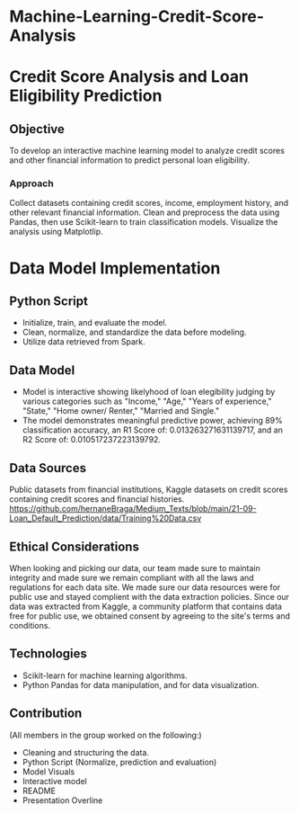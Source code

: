 # Machine-Learning-Credit-Score-Analysis

# Credit Score Analysis and Loan Eligibility Prediction

##  Objective

To develop an interactive machine learning model to analyze credit scores and other financial information to predict personal loan eligibility.

### Approach 

Collect datasets containing credit scores, income, employment history, and other relevant financial information. Clean and preprocess the data using Pandas, then use Scikit-learn to train classification models. Visualize the analysis using Matplotlip.

# Data Model Implementation

## Python Script

* Initialize, train, and evaluate the model.
* Clean, normalize, and standardize the data before modeling.
* Utilize data retrieved from Spark.


## Data Model

* Model is interactive showing likelyhood of loan elegibility judging by various categories such as "Income," "Age," "Years of experience," "State," "Home owner/ Renter," "Married and Single."
* The model demonstrates meaningful predictive power, achieving 89% classification accuracy, an R1 Score of: 0.013263271631139717, and an R2 Score of: 0.010517237223139792.


## Data Sources

Public datasets from financial institutions, Kaggle datasets on credit scores containing credit scores and financial histories.
https://github.com/hernaneBraga/Medium_Texts/blob/main/21-09-Loan_Default_Prediction/data/Training%20Data.csv

## Ethical Considerations

When looking and picking our data, our team made sure to maintain integrity and made sure we remain compliant with all the laws and regulations for each data site. We made sure our data resources were for public use and stayed complient with the data extraction policies. Since our data was extracted from Kaggle, a community platform that contains data free for public use, we obtained consent by agreeing to the site's terms and conditions.  

## Technologies

* Scikit-learn for machine learning algorithms.
* Python Pandas for data manipulation, and for data visualization.


## Contribution

(All members in the group worked on the following:)
* Cleaning and structuring the data.
* Python Script (Normalize, prediction and evaluation)
* Model Visuals
* Interactive model
* README
* Presentation Overline

